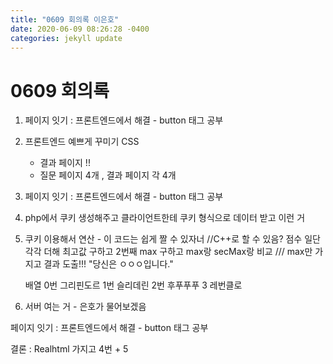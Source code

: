 ```yaml
---
title: "0609 회의록 이은호"
date: 2020-06-09 08:26:28 -0400
categories: jekyll update
---
```


# 0609 회의록
1. 페이지 잇기 : 프론트엔드에서 해결 - button 태그 공부

2. 프론트엔드 예쁘게 꾸미기 CSS
    - 결과 페이지 !!
    - 질문 페이지 4개 , 결과 페이지 각 4개 


3. 페이지 잇기 : 프론트엔드에서 해결 - button 태그 공부 

4. php에서 쿠키 생성해주고 클라이언트한테 쿠키 형식으로 데이터 받고 이런 거

5. 쿠키 이용해서 연산 - 이 코드는 쉽게 짤 수 있자너 //C++로 할 수 있음? 
	점수 일단 각각 더해
	 최고값 구하고
	2번째 max 구하고 max랑 secMax랑 비교 /// 
        max만 가지고 결과 도출!!! "당신은 ㅇㅇㅇ입니다."
	
	배열 0번 그리핀도르 1번 슬리데린 2번 후푸푸푸 3 레번클로

6. 서버 여는 거 - 은호가 물어보겠음

페이지 잇기 : 프론트엔드에서 해결 - button 태그 공부 

결론 : Realhtml 가지고 4번 + 5 
